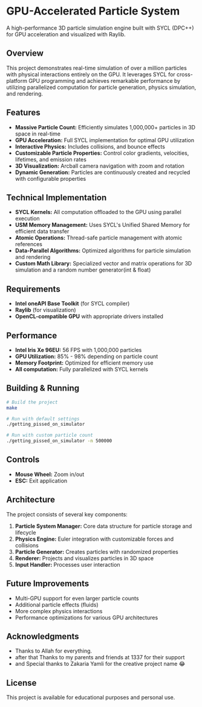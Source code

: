 # GPU-Accelerated Particle System

A high-performance 3D particle simulation engine built with SYCL (DPC++) for GPU acceleration and visualized with Raylib.

## Overview

This project demonstrates real-time simulation of over a million particles with physical interactions entirely on the GPU. It leverages SYCL for cross-platform GPU programming and achieves remarkable performance by utilizing parallelized computation for particle generation, physics simulation, and rendering.

## Features

- **Massive Particle Count:** Efficiently simulates 1,000,000+ particles in 3D space in real-time
- **GPU Acceleration:** Full SYCL implementation for optimal GPU utilization
- **Interactive Physics:** Includes collisions, and bounce effects
- **Customizable Particle Properties:** Control color gradients, velocities, lifetimes, and emission rates
- **3D Visualization:** Arcball camera navigation with zoom and rotation
- **Dynamic Generation:** Particles are continuously created and recycled with configurable properties

## Technical Implementation

- **SYCL Kernels:** All computation offloaded to the GPU using parallel execution
- **USM Memory Management:** Uses SYCL's Unified Shared Memory for efficient data transfer
- **Atomic Operations:** Thread-safe particle management with atomic references
- **Data-Parallel Algorithms:** Optimized algorithms for particle simulation and rendering
- **Custom Math Library:** Specialized vector and matrix operations for 3D simulation and a random number generator(int & float)

## Requirements

- **Intel oneAPI Base Toolkit** (for SYCL compiler)
- **Raylib** (for visualization)
- **OpenCL-compatible GPU** with appropriate drivers installed

## Performance

- **Intel Iris Xe 96EU:** 56 FPS with 1,000,000 particles
- **GPU Utilization:** 85% - 98% depending on particle count
- **Memory Footprint:** Optimized for efficient memory use
- **All computation:** Fully parallelized with SYCL kernels

## Building & Running

```bash
# Build the project
make

# Run with default settings
./getting_pissed_on_simulator

# Run with custom particle count
./getting_pissed_on_simulator -n 500000
```

## Controls

- **Mouse Wheel:** Zoom in/out
- **ESC:** Exit application

## Architecture

The project consists of several key components:

1. **Particle System Manager:** Core data structure for particle storage and lifecycle
2. **Physics Engine:** Euler integration with customizable forces and collisions
3. **Particle Generator:** Creates particles with randomized properties
4. **Renderer:** Projects and visualizes particles in 3D space
5. **Input Handler:** Processes user interaction

## Future Improvements

- Multi-GPU support for even larger particle counts
- Additional particle effects (fluids)
- More complex physics interactions
- Performance optimizations for various GPU architectures

## Acknowledgments

- Thanks to Allah for everything. 
- after that Thanks to my parents and friends at 1337 for their support
- and Special thanks to Zakaria Yamli for the creative project name 😂

## License

This project is available for educational purposes and personal use.

